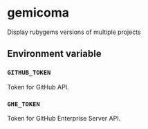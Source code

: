 gemicoma
================================

Display rubygems versions of multiple projects

Environment variable
--------------------------------

### `GITHUB_TOKEN`

Token for GitHub API.

### `GHE_TOKEN`

Token for GitHub Enterprise Server API.
